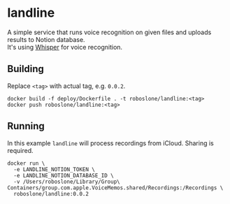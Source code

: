 # landline
A simple service that runs voice recognition on given files and uploads results to Notion database.  
It's using [Whisper](https://github.com/openai/whisper) for voice recognition.

## Building
Replace `<tag>` with actual tag, e.g. `0.0.2`.
```
docker build -f deploy/Dockerfile . -t roboslone/landline:<tag>
docker push roboslone/landline:<tag>
```

## Running
In this example `landline` will process recordings from iCloud. Sharing is required.  
```
docker run \
  -e LANDLINE_NOTION_TOKEN \
  -e LANDLINE_NOTION_DATABASE_ID \
  -v /Users/roboslone/Library/Group\ Containers/group.com.apple.VoiceMemos.shared/Recordings:/Recordings \
  roboslone/landline:0.0.2
```
